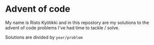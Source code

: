 # Advent of code
My name is Risto Kyötikki and in this repostory are my solutions to the advent of code problems I've had time to tackle / solve.

Solutions are divided by `year/problem`